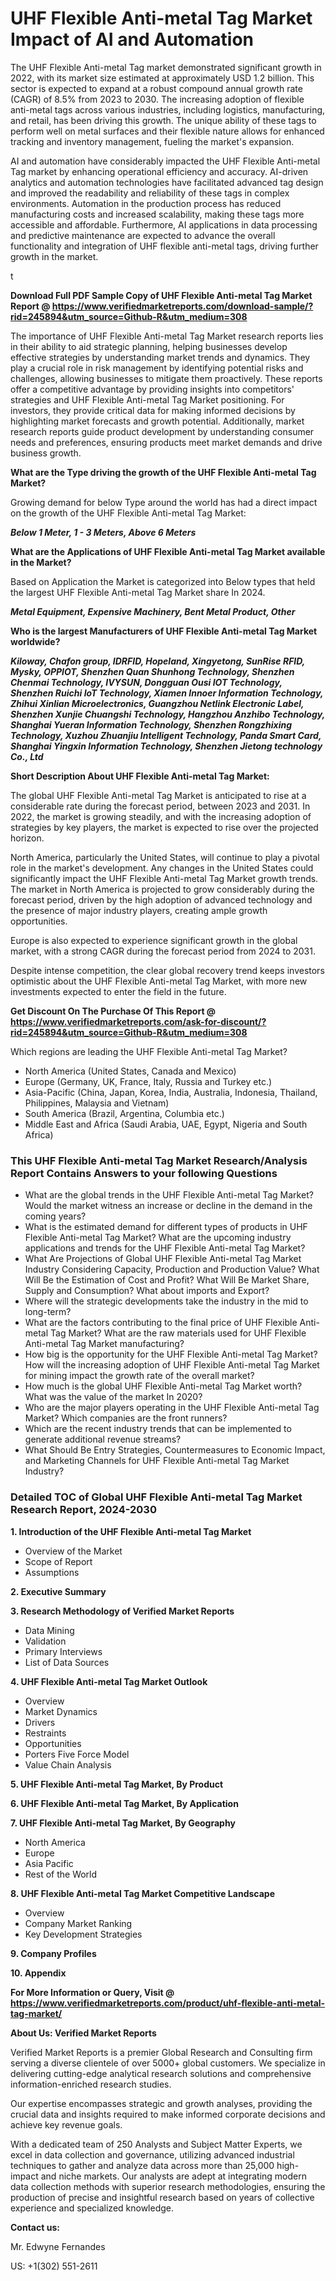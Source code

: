 <meta name="title" content="Global UHF Flexible Anti-metal Tag Market Impact of AI and Automation"><meta name="description" content="The UHF Flexible Anti-metal Tag market demonstrated significant growth in 2022, with its market size estimated at approximately USD 1.2 billion. This sector is expecte"><meta name="title" content="UHF Flexible Anti-metal Tag Market Size, Share, Scope, Trends, Growth, Opportunities, Analysis, Forecast"><h1>UHF Flexible Anti-metal Tag Market Impact of AI and Automation</h1><p>The UHF Flexible Anti-metal Tag market demonstrated significant growth in 2022, with its market size estimated at approximately USD 1.2 billion. This sector is expected to expand at a robust compound annual growth rate (CAGR) of 8.5% from 2023 to 2030. The increasing adoption of flexible anti-metal tags across various industries, including logistics, manufacturing, and retail, has been driving this growth. The unique ability of these tags to perform well on metal surfaces and their flexible nature allows for enhanced tracking and inventory management, fueling the market's expansion.</p><p>AI and automation have considerably impacted the UHF Flexible Anti-metal Tag market by enhancing operational efficiency and accuracy. AI-driven analytics and automation technologies have facilitated advanced tag design and improved the readability and reliability of these tags in complex environments. Automation in the production process has reduced manufacturing costs and increased scalability, making these tags more accessible and affordable. Furthermore, AI applications in data processing and predictive maintenance are expected to advance the overall functionality and integration of UHF flexible anti-metal tags, driving further growth in the market.</p>t</p><p id="" class=""><strong>Download Full PDF Sample Copy of UHF Flexible Anti-metal Tag Market Report @ <a href="https://www.verifiedmarketreports.com/download-sample/?rid=245894&utm_source=Github-R&utm_medium=308" target="_blank">https://www.verifiedmarketreports.com/download-sample/?rid=245894&utm_source=Github-R&utm_medium=308</a></strong></p><p>The importance of&nbsp;UHF Flexible Anti-metal Tag Market research reports lies in their ability to aid strategic planning, helping businesses develop effective strategies by understanding market trends and dynamics. They play a crucial role in risk management by identifying potential risks and challenges, allowing businesses to mitigate them proactively. These reports offer a competitive advantage by providing insights into competitors' strategies and UHF Flexible Anti-metal Tag Market positioning. For investors, they provide critical data for making informed decisions by highlighting market forecasts and growth potential. Additionally, market research reports guide product development by understanding consumer needs and preferences, ensuring products meet market demands and drive business growth.</p><p><strong>What are the&nbsp;Type driving the growth of the UHF Flexible Anti-metal Tag Market?</strong></p><p id="" class="">Growing demand for below Type around the world has had a direct impact on the growth of the UHF Flexible Anti-metal Tag Market:</p><em><strong>Below 1 Meter, 1 - 3 Meters, Above 6 Meters</strong></em></p><strong>What are the&nbsp;Applications&nbsp;of UHF Flexible Anti-metal Tag Market available in the Market?</strong></p><p id="" class="">Based on Application the Market is categorized into Below types that held the largest UHF Flexible Anti-metal Tag Market share In 2024.</p><em><strong>Metal Equipment, Expensive Machinery, Bent Metal Product, Other</strong></em></p><strong>Who is the largest Manufacturers of UHF Flexible Anti-metal Tag Market worldwide?</strong></p><p><em><strong>Kiloway, Chafon group, IDRFID, Hopeland, Xingyetong, SunRise RFID, Mysky, OPPIOT, Shenzhen Quan Shunhong Technology, Shenzhen Chenmai Technology, IVYSUN, Dongguan Ousi IOT Technology, Shenzhen Ruichi IoT Technology, Xiamen Innoer Information Technology, Zhihui Xinlian Microelectronics, Guangzhou Netlink Electronic Label, Shenzhen Xunjie Chuangshi Technology, Hangzhou Anzhibo Technology, Shanghai Yueran Information Technology, Shenzhen Rongzhixing Technology, Xuzhou Zhuanjiu Intelligent Technology, Panda Smart Card, Shanghai Yingxin Information Technology, Shenzhen Jietong technology Co., Ltd</strong></em></p><p id="" class=""><strong>Short Description About UHF Flexible Anti-metal Tag Market:</strong></p><p>The global UHF Flexible Anti-metal Tag Market is anticipated to rise at a considerable rate during the forecast period, between 2023 and 2031. In 2022, the market is growing steadily, and with the increasing adoption of strategies by key players, the market is expected to rise over the projected horizon.</p><p>North America, particularly the United States, will continue to play a pivotal role in the market's development. Any changes in the United States could significantly impact the UHF Flexible Anti-metal Tag Market growth trends. The market in North America is projected to grow considerably during the forecast period, driven by the high adoption of advanced technology and the presence of major industry players, creating ample growth opportunities.</p><p>Europe is also expected to experience significant growth in the global market, with a strong CAGR during the forecast period from 2024 to 2031.</p><p>Despite intense competition, the clear global recovery trend keeps investors optimistic about the UHF Flexible Anti-metal Tag Market, with more new investments expected to enter the field in the future.</p><p id="" class=""><strong>Get Discount On The Purchase Of This Report @ <a href="https://www.verifiedmarketreports.com/ask-for-discount/?rid=245894&utm_source=Github-R&utm_medium=308" target="_blank">https://www.verifiedmarketreports.com/ask-for-discount/?rid=245894&utm_source=Github-R&utm_medium=308</a></strong></p>Which regions are leading the UHF Flexible Anti-metal Tag Market?</p><ul><li>North America (United States, Canada and Mexico)</li><li>Europe (Germany, UK, France, Italy, Russia and Turkey etc.)</li><li>Asia-Pacific (China, Japan, Korea, India, Australia, Indonesia, Thailand, Philippines, Malaysia and Vietnam)</li><li>South America (Brazil, Argentina, Columbia etc.)</li><li>Middle East and Africa (Saudi Arabia, UAE, Egypt, Nigeria and South Africa)</li></ul><h3 id="" class="">This UHF Flexible Anti-metal Tag Market Research/Analysis Report Contains Answers to your following Questions</h3><ul><li>What are the global trends in the UHF Flexible Anti-metal Tag Market? Would the market witness an increase or decline in the demand in the coming years?</li><li>What is the estimated demand for different types of products in UHF Flexible Anti-metal Tag Market? What are the upcoming industry applications and trends for the UHF Flexible Anti-metal Tag Market?</li><li>What Are Projections of Global UHF Flexible Anti-metal Tag Market Industry Considering Capacity, Production and Production Value? What Will Be the Estimation of Cost and Profit? What Will Be Market Share, Supply and Consumption? What about imports and Export?</li><li>Where will the strategic developments take the industry in the mid to long-term?</li><li>What are the factors contributing to the final price of UHF Flexible Anti-metal Tag Market? What are the raw materials used for UHF Flexible Anti-metal Tag Market manufacturing?</li><li>How big is the opportunity for the UHF Flexible Anti-metal Tag Market? How will the increasing adoption of UHF Flexible Anti-metal Tag Market for mining impact the growth rate of the overall market?</li><li>How much is the global UHF Flexible Anti-metal Tag Market worth? What was the value of the market In 2020?</li><li>Who are the major players operating in the UHF Flexible Anti-metal Tag Market? Which companies are the front runners?</li><li>Which are the recent industry trends that can be implemented to generate additional revenue streams?</li><li>What Should Be Entry Strategies, Countermeasures to Economic Impact, and Marketing Channels for UHF Flexible Anti-metal Tag Market Industry?</li></ul><h3 id="" class="">Detailed TOC of Global UHF Flexible Anti-metal Tag Market Research Report, 2024-2030</h3><p id="" class=""><strong>1. Introduction of the UHF Flexible Anti-metal Tag Market</strong></p><ul><li>Overview of the Market</li><li>Scope of Report</li><li>Assumptions</li></ul><p id="" class=""><strong>2. Executive Summary</strong></p><p id="" class=""><strong>3. Research Methodology of Verified Market Reports</strong></p><ul><li>Data Mining</li><li>Validation</li><li>Primary Interviews</li><li>List of Data Sources</li></ul><p id="" class=""><strong>4. UHF Flexible Anti-metal Tag Market Outlook</strong></p><ul><li>Overview</li><li>Market Dynamics</li><li>Drivers</li><li>Restraints</li><li>Opportunities</li><li>Porters Five Force Model</li><li>Value Chain Analysis</li></ul><p id="" class=""><strong>5. UHF Flexible Anti-metal Tag Market, By Product</strong></p><p id="" class=""><strong>6. UHF Flexible Anti-metal Tag Market, By Application</strong></p><p id="" class=""><strong>7. UHF Flexible Anti-metal Tag Market, By Geography</strong></p><ul><li>North America</li><li>Europe</li><li>Asia Pacific</li><li>Rest of the World</li></ul><p id="" class=""><strong>8. UHF Flexible Anti-metal Tag Market Competitive Landscape</strong></p><ul><li>Overview</li><li>Company Market Ranking</li><li>Key Development Strategies</li></ul><p id="" class=""><strong>9. Company Profiles</strong></p><p id="" class=""><strong>10. Appendix</strong></p><p id="" class=""><strong>For More Information or Query, Visit @ <a href="https://www.verifiedmarketreports.com/product/uhf-flexible-anti-metal-tag-market/" target="_blank">https://www.verifiedmarketreports.com/product/uhf-flexible-anti-metal-tag-market/</a></strong></p><p id="" class=""><strong>About Us: Verified Market Reports</strong></p><p id="" class="">Verified Market Reports is a premier Global Research and Consulting firm serving a diverse clientele of over 5000+ global customers. We specialize in delivering cutting-edge analytical research solutions and comprehensive information-enriched research studies.</p><p id="" class="">Our expertise encompasses strategic and growth analyses, providing the crucial data and insights required to make informed corporate decisions and achieve key revenue goals.</p><p id="" class="">With a dedicated team of 250 Analysts and Subject Matter Experts, we excel in data collection and governance, utilizing advanced industrial techniques to gather and analyze data across more than 25,000 high-impact and niche markets. Our analysts are adept at integrating modern data collection methods with superior research methodologies, ensuring the production of precise and insightful research based on years of collective experience and specialized knowledge.</p><p id="" class=""><strong>Contact us:</strong></p><p id="" class="">Mr. Edwyne Fernandes</p><p id="" class="">US: +1(302) 551-2611</p>
